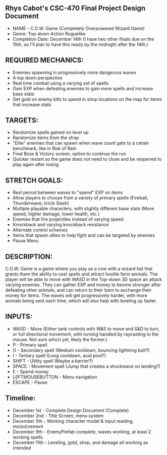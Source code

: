 ## Rhys Cabot's CSC-470 Final Project Design Document

- NAME - C.O.W. Game (Completely Overpowered Wizard Game)
- Genre: Top-down Action Roguelike
- Completion Date: December 14th (I have two other finals due on the 15th, so I'll plan to have this ready by the midnight after the 14th.)

## REQUIRED MECHANICS:
- Enemies spawning in progressively more dangerous waves
- A top down perspective
- Real time combat using a varying set of spells
- Gain EXP when defeating enemies to gain more spells and increase base stats
- Get gold on enemy kills to spend in shop locations on the map for items that increase stats

## TARGETS:
- Randomize spells gained on level up
- Randomize items from the shop
- "Elite" enemies that can spawn when wave count gets to a cetain benchmark, like in Risk of Rain
- Final Boss & Victory screen, option to continue the run
- Quicker restart so the game does not need to close and be reopened to play again after losing

## STRETCH GOALS:
- Rest period between waves to "spend" EXP on items
- Allow players to choose from a variety of primary spells (Fireball, Thunderwave, Icicle Slash)
- Multiple playable characters, with slightly different base stats (More speed, higher damage, lower health, etc.)
- Enemies that fire projectiles instead of varying speed
- Knockback and varying knockback resistance
- Alternate control schemes
- Items that spawn allies to help fight and can be targeted by enemies
- Pause Menu


## DESCRIPTION:
C.O.W. Game is a game where you play as a cow with a wizard hat that grants them the ability to cast spells and attract hostile farm animals. The player will be able to move with WASD in the Top-down
3D space an attack varying enemies. They can gather EXP and money to beome stronger after defeating other animals, and can return to their barn to exchange their money for items. The waves will get
progressively harder, with more animals being sent each time, which will also help with leveling up faster.

## INPUTS:
- WASD - Move (Either tank controls with W&S to move and S&D to turn, or full directional movement, with turning handled by raycasting to the mouse. Not sure which yet, likely the former.)
- P - Primary spell
- O - Secondary spell (Medium cooldown, bouncing lightning bolt?)
- I - Tertiary spell (Long cooldown, acid pool?)
- SHIFT - Utility spell (Maybe a barrier?)
- SPACE - Movement spell (Jump that creates a shockwave on landing?)
- E - Spend money
- LEFTMOUSEBUTTON - Menu navigation
- ESCAPE - Pause

## Timeline:
- December 1st - Complete Design Document (Complete)
- December 2nd - Title Screen, menu system
- December 5th - Working character model & input reading, mo(oo)vement
- December 9th - EnemyPrefab complete, waves working, at least 2 working spells
- December 11th - Leveling, gold, shop, and damage all working as intended